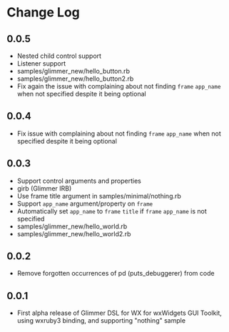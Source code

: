 # Change Log

## 0.0.5

- Nested child control support
- Listener support
- samples/glimmer_new/hello_button.rb
- samples/glimmer_new/hello_button2.rb
- Fix again the issue with complaining about not finding `frame` `app_name` when not specified despite it being optional

## 0.0.4

- Fix issue with complaining about not finding `frame` `app_name` when not specified despite it being optional

## 0.0.3

- Support control arguments and properties
- girb (Glimmer IRB)
- Use frame title argument in samples/minimal/nothing.rb
- Support `app_name` argument/property on `frame`
- Automatically set `app_name` to `frame` `title` if `frame` `app_name` is not specified
- samples/glimmer_new/hello_world.rb
- samples/glimmer_new/hello_world2.rb

## 0.0.2

- Remove forgotten occurrences of pd (puts_debuggerer) from code

## 0.0.1

- First alpha release of Glimmer DSL for WX for wxWidgets GUI Toolkit, using wxruby3 binding, and supporting "nothing" sample
